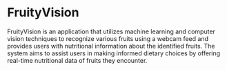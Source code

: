 # FruityVision
FruityVision is an application that utilizes machine learning and computer vision techniques to recognize various fruits using a webcam feed and provides users with nutritional information about the identified fruits. The system aims to assist users in making informed dietary choices by offering real-time nutritional data of fruits they encounter.
